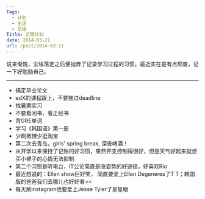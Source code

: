 ```yaml
---
Tags:
  - 计划
  - 生活
  - 总结
Title: 近期计划
date: 2014-03-21
url: /post/2014-03-21
---
```


说来惭愧，尘埃落定之后便抛弃了记录学习过程的习惯。最近实在是有点颓废，记一下好勉励自己。

------------------------------------------

* 搞定毕业论文
* edX的课程跟上，不要拖过deadline
* 找暑期实习
* 不要看闲书，看正经书
* 背GRE单词
* 学习《韩国语》第一册
* 少刷微博少逛淘宝
* 第二次去青岛，girls' spring break, 深夜啤酒！
* 从开学以来保持了记账的好习惯，果然开支控制得很好，但是天气好起来就想买小裙子的心情无法抑制
* 第二个习惯是听电台，IT公论简直是涨姿势的好途径，好喜欢Rio
* 最近想追的：Ellen show巨好笑， 简直要爱上Ellen Degeneres了T T；韩国版的爸爸我们去哪儿也好好看><
* 每天刷instagram也要爱上Jesse Tyler了星星眼